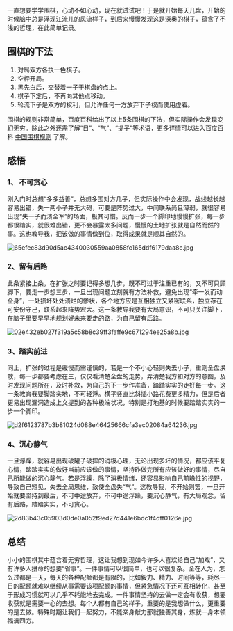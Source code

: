 一直想要学学围棋，心动不如心动，现在就试试吧！于是就开始每天几盘，开始的时候脑中总是浮现江流儿的风流样子，到后来慢慢发现这是深奥的棋子，蕴含了不浅的哲理，在此简单记录。

## 围棋的下法

1. 对局双方各执一色棋子。
2. 空枰开局。
3. 黑先白后，交替着一子于棋盘的点上。
4. 棋子下定后，不再向其他点移动。
5. 轮流下子是双方的权利，但允许任何一方放弃下子权而使用虚着。

围棋的规则非常简单，百度百科给出了以上5条围棋的下法，但实际操作会发现变幻无穷。除此之外还需了解“目”、“气”、“提子”等术语，更多详情可以进入百度百科 [中国围棋规则](https://baike.baidu.com/item/%E4%B8%AD%E5%9B%BD%E5%9B%B4%E6%A3%8B%E8%A7%84%E5%88%99) 了解。

## 感悟

### 1、 不可贪心

刚入门时总想“多多益善”，总想多围对方几子，但实际操作中会发现，战线越长越容易出错，失一两小子并无大碍，可要是阵势过大，中间联系尚且薄弱，就很容易出现“失一子而溃全军”的场面，极其可惜。反而一步一个脚印地慢慢扩张，每一步都很踏实，就很难出错，更不会暴露太多问题，慢慢的土地扩张就是自然而然的事。这也教导我，把该做的事情做到位，取得成果就是顺其自然的。

![65efec83d90d5ac4340030559aa0858fc165ddf6179daa8c.jpg](https://imagehost-cdn.frytea.com/images/2020/01/30/65efec83d90d5ac4340030559aa0858fc165ddf6179daa8c.jpg)

### 2、留有后路

此条紧接上条，在扩张之时要记得多想几步，既不可过于注重已有的，又不可只顾脚下，要走一步想三步，一旦出现问题立刻就有方法补救，避免出现“牵一发而动全身”，一处损坏处处溃烂的惨状，各个地方应是互相独立又紧密联系，独立存在可安份守己，联系起来阵势宏大。这一条教导我要有大局意识，不可只关注脚下，在脑子里要早早地规划好未来要走的路，为自己留有后路。

![02e432eb027f319a5c58b8c39ff3faffe9c671294ee25a8b.jpg](https://imagehost-cdn.frytea.com/images/2020/01/30/02e432eb027f319a5c58b8c39ff3faffe9c671294ee25a8b.jpg)

### 3、踏实前进

同上，扩张的过程是缓慢而需谨慎的，若是一个不小心轻则失去小子，重则全盘涣散，每一步都要考虑在三，仅仅看清楚全盘的走势，弄清楚我方和对方的意图，及时发现问题所在，及时补救，为自己的下一步作准备，踏踏实实的走好每一步。这一条教育我要脚踏实地，不可轻浮。横平竖直比斜插小路花费更多精力，但是后者更易出现漏洞造成上文提到的各种极端状况，特别是打地基的时候要踏踏实实的一步一个脚印。


![d2f6123787b3b81024d088e46425666cfa3ec02084a64236.jpg](https://imagehost-cdn.frytea.com/images/2020/01/30/d2f6123787b3b81024d088e46425666cfa3ec02084a64236.jpg)

### 4、沉心静气

一旦浮躁，就容易出现破罐子破摔的消极心理，无论出现多坏的情况，都应该平复心情，踏踏实实的做好当前应该做的事情，坚持昨做完所有应该做好的事情，尽自己所能做的沉心静气。若是浮躁，除了消极情绪，还容易影响自己前瞻性的视野，导致自己短见，失去全局思维，致使全盘失“气”。这教导我，不开始则罢，一旦开始就要坚持到最后，不可中途放弃，不可中途浮躁，要沉心静气，有大局观念，留有后路，踏踏实实，不可贪心。

![2d83b43c05903d0de0a052f9ed27d441e6bdc1f4dff0126e.jpg](https://imagehost-cdn.frytea.com/images/2020/01/30/2d83b43c05903d0de0a052f9ed27d441e6bdc1f4dff0126e.jpg)

## 总结

小小的围棋其中蕴含着无穷哲理，这让我想到现如今许多人喜欢给自己“加戏”，又有许多人拼命的想要“省事”。一件事情可以很简单，也可以很复杂。全在人为，怎么过都是一天，每天的各种配额都是有限的，比如毅力、精力、时间等等，耗尽一日的配额就难以继续从事需要该项配额的事情，但紧急情况下还可互相转化，甚至于形成习惯就可以几乎不耗能地去完成。一件事情坚持的去做一定会有收获，想要收获就是需要一心的去想。每个人都有自己的样子，重要的是我想做什么，更重要的是去做。特殊时期让我们一起努力，不能亲身献力那就独善其身，炼就一身本领福满四方。
